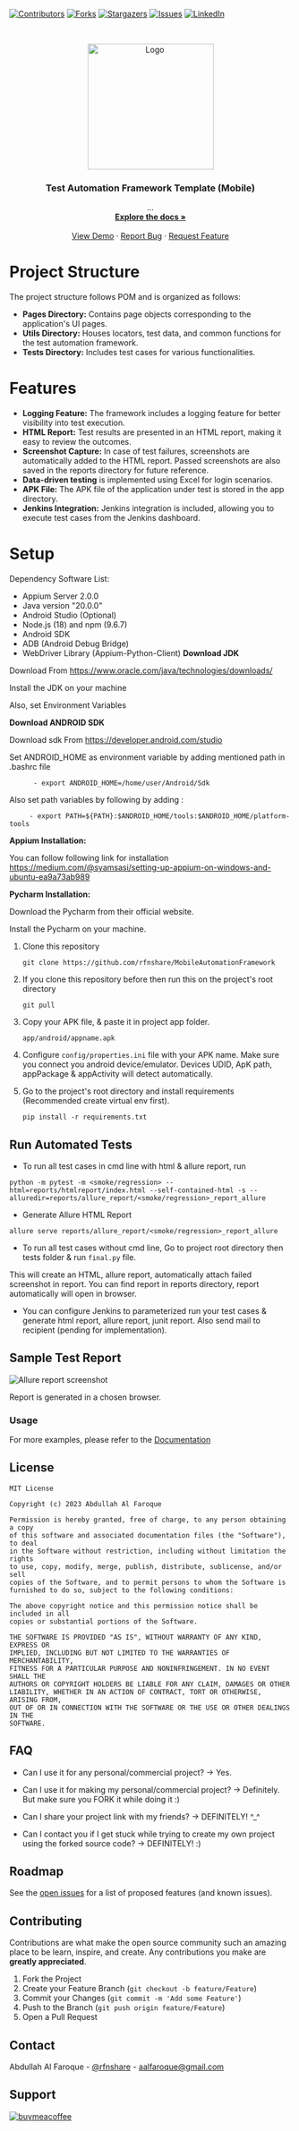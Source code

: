 [![Contributors][contributors-shield]][contributors-url]
[![Forks][forks-shield]][forks-url]
[![Stargazers][stars-shield]][stars-url]
[![Issues][issues-shield]][issues-url]
[![LinkedIn][linkedin-shield]][linkedin-url]
<!-- PROJECT LOGO -->

<br />
<p align="center">
  <a href="https://github.com/rfnshare/MobileAutomationFramework">
    <img src="logo.png" alt="Logo" height="225">
  </a>

  <h3 align="center">Test Automation Framework Template (Mobile)</h3>

  <p align="center">
    ...
    <br />
    <a href="#"><strong>Explore the docs »</strong></a>
    <br />
    <br />
    <a href="#">View Demo</a>
    ·
    <a href="https://github.com/rfnshare/MobileAutomationFramework/issues">Report Bug</a>
    ·
    <a href="#">Request Feature</a>
  </p>


# Project Structure
The project structure follows POM and is organized as follows:

- **Pages Directory:** Contains page objects corresponding to the application's UI pages.
- **Utils Directory:** Houses locators, test data, and common functions for the test automation framework.
- **Tests Directory:** Includes test cases for various functionalities.

# Features
- **Logging Feature:** The framework includes a logging feature for better visibility into test execution.
- **HTML Report:** Test results are presented in an HTML report, making it easy to review the outcomes.
- **Screenshot Capture:** In case of test failures, screenshots are automatically added to the HTML report. Passed screenshots are also saved in the reports directory for future reference.
- **Data-driven testing** is implemented using Excel for login scenarios.
- **APK File:** The APK file of the application under test is stored in the app directory.
- **Jenkins Integration:** Jenkins integration is included, allowing you to execute test cases from the Jenkins dashboard.

# Setup

Dependency Software List:
- Appium Server 2.0.0
- Java version "20.0.0"
- Android Studio (Optional)
- Node.js (18) and npm (9.6.7)
- Android SDK
- ADB (Android Debug Bridge)
- WebDriver Library (Appium-Python-Client)
**Download JDK**

Download From https://www.oracle.com/java/technologies/downloads/

Install the JDK on your machine

Also, set Environment Variables 

**Download ANDROID SDK**

Download sdk  From https://developer.android.com/studio

Set ANDROID_HOME as environment variable by adding mentioned path in .bashrc file

          - export ANDROID_HOME=/home/user/Android/Sdk
 
Also set path variables by following by adding :

         - export PATH=${PATH}:$ANDROID_HOME/tools:$ANDROID_HOME/platform-tools

**Appium Installation:**

You can follow following link for installation https://medium.com/@syamsasi/setting-up-appium-on-windows-and-ubuntu-ea9a73ab989
 
**Pycharm Installation:**

Download the Pycharm from their official website.

Install the Pycharm on your machine.

1. Clone this repository
    ```
    git clone https://github.com/rfnshare/MobileAutomationFramework
    ```

2. If you clone this repository before then run this on the project's root directory
    ```
    git pull
    ```
3. Copy your APK file, & paste it in project app folder.
    ```
    app/android/appname.apk
    ```
4. Configure ```config/properties.ini``` file with your APK name. Make sure you connect you android device/emulator. Devices UDID, ApK path, appPackage & appActivity will detect automatically.
5. Go to the project's root directory and install requirements (Recommended create virtual env first).
    ```
    pip install -r requirements.txt
    ```
## Run Automated Tests

* To run all test cases in cmd line with html & allure report, run
```
python -m pytest -m <smoke/regression> --html=reports/htmlreport/index.html --self-contained-html -s --alluredir=reports/allure_report/<smoke/regression>_report_allure
```
* Generate Allure HTML Report
```
allure serve reports/allure_report/<smoke/regression>_report_allure
```
* To run all test cases without cmd line, Go to project root directory then tests folder & run `final.py` file.

This will create an HTML, allure report, automatically attach failed screenshot in report. You can find report in reports directory, report automatically will open in browser.
* You can configure Jenkins to parameterized run your test cases & generate html report, allure report, junit report. Also send mail to recipient (pending for implementation).

## Sample Test Report

![Allure report screenshot](https://raw.githubusercontent.com/startrug/phptravels-selenium-py/screenshots/allure_report.png "Allure report screenshot")

Report is generated in a chosen browser.

### Usage

For more examples,  please refer to the [Documentation](https://example.com)

## License
```
MIT License

Copyright (c) 2023 Abdullah Al Faroque

Permission is hereby granted, free of charge, to any person obtaining a copy
of this software and associated documentation files (the "Software"), to deal
in the Software without restriction, including without limitation the rights
to use, copy, modify, merge, publish, distribute, sublicense, and/or sell
copies of the Software, and to permit persons to whom the Software is
furnished to do so, subject to the following conditions:

The above copyright notice and this permission notice shall be included in all
copies or substantial portions of the Software.

THE SOFTWARE IS PROVIDED "AS IS", WITHOUT WARRANTY OF ANY KIND, EXPRESS OR
IMPLIED, INCLUDING BUT NOT LIMITED TO THE WARRANTIES OF MERCHANTABILITY,
FITNESS FOR A PARTICULAR PURPOSE AND NONINFRINGEMENT. IN NO EVENT SHALL THE
AUTHORS OR COPYRIGHT HOLDERS BE LIABLE FOR ANY CLAIM, DAMAGES OR OTHER
LIABILITY, WHETHER IN AN ACTION OF CONTRACT, TORT OR OTHERWISE, ARISING FROM,
OUT OF OR IN CONNECTION WITH THE SOFTWARE OR THE USE OR OTHER DEALINGS IN THE
SOFTWARE.

```

## FAQ
* Can I use it for any personal/commercial project?
-> Yes.

* Can I use it for making my personal/commercial project? 
-> Definitely. But make sure you FORK it while doing it :)

* Can I share your project link with my friends?
-> DEFINITELY! ^_^

* Can I contact you if I get stuck while trying to create my own project using the forked source code?
-> DEFINITELY! :)


<!-- ROADMAP -->
## Roadmap

See the [open issues](https://github.com/rfnshare/MobileAutomationFramework/issues) for a list of proposed features (and known issues).



<!-- CONTRIBUTING -->
## Contributing

Contributions are what make the open source community such an amazing place to be learn, inspire, and create. Any contributions you make are **greatly appreciated**.

1. Fork the Project
2. Create your Feature Branch (`git checkout -b feature/Feature`)
3. Commit your Changes (`git commit -m 'Add some Feature'`)
4. Push to the Branch (`git push origin feature/Feature`)
5. Open a Pull Request

<!-- CONTACT -->
## Contact

Abdullah Al Faroque - [@rfnshare](https://twitter.com/rfnshare) - aalfaroque@gmail.com

## Support
[![buymeacoffee](https://www.buymeacoffee.com/assets/img/guidelines/download-assets-sm-1.svg)](https://www.buymeacoffee.com/aalfaroque)


<!-- MARKDOWN LINKS & IMAGES -->
<!-- https://www.markdownguide.org/basic-syntax/#reference-style-links -->
[contributors-shield]: https://img.shields.io/badge/contributors-0-yellow?style=for-the-badge
[contributors-url]: https://github.com/rfnshare/MobileAutomationFramework/graphs/contributors
[forks-shield]: https://img.shields.io/badge/froks-0-blue?style=for-the-badge
[forks-url]: https://github.com/rfnshare/MobileAutomationFramework/network/members
[stars-shield]: https://img.shields.io/badge/stars-0-red?style=for-the-badge
[stars-url]: https://github.com/rfnshare/MobileAutomationFramework/stargazers
[issues-shield]: https://img.shields.io/badge/issues-0-success?style=for-the-badge
[issues-url]: https://github.com/rfnshare/MobileAutomationFramework/issues
[linkedin-shield]: https://img.shields.io/badge/-LinkedIn-black.svg?style=for-the-badge&logo=linkedin&colorB=555
[linkedin-url]: https://linkedin.com/in/rfnshare
